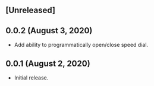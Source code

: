## [Unreleased]

## 0.0.2 (August 3, 2020)

- Add ability to programmatically open/close speed dial.

## 0.0.1 (August 2, 2020)

- Initial release.
